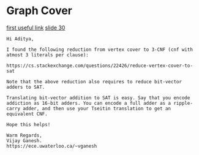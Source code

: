 # Graph Cover

[first useful link](http://vnsgu.ac.in/dept/publication/vnsgujst41july2015/25.pdf)
[slide 30](https://people.cs.umass.edu/~sheldon/teaching/mhc/cs312/2013sp/Slides/Slides22%20-%20Polynomial%20Reducibility.pdf)


```
Hi Aditya,

I found the following reduction from vertex cover to 3-CNF (cnf with atmost 3 literals per clause):

https://cs.stackexchange.com/questions/22426/reduce-vertex-cover-to-sat

Note that the above reduction also requires to reduce bit-vector adders to SAT.

Translating bit-vector addition to SAT is easy. Say that you encode addiction as 16-bit adders. You can encode a full adder as a ripple-carry adder, and then use your Tseitin translation to get an equivalent CNF.

Hope this helps!

Warm Regards,
Vijay Ganesh.
https://ece.uwaterloo.ca/~vganesh
```
